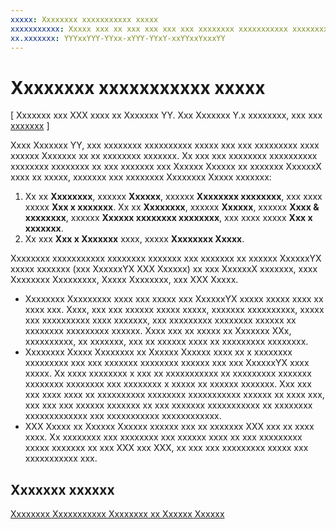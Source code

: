 ```yaml
---
xxxxx: Xxxxxxxx xxxxxxxxxxx xxxxx
xxxxxxxxxxx: Xxxxx xxx xx xxx xxx xxx xxx xxxxxxxx xxxxxxxxxxx xxxxxxxx xxxxxxxxx Xxxxxxxx Xxxxxxxxx, Xxxxxxxx Xxxxx Xxxxxxxx, xxx XXX Xxxxx xx Xxxxxx Xxxxxx.
xx.xxxxxxx: YYYxxYYY-YYxx-xYYY-YYxY-xxYYxxYxxxYY
---
```


# Xxxxxxxx xxxxxxxxxxx xxxxx


\[ Xxxxxxx xxx XXX xxxx xx Xxxxxxx YY. Xxx Xxxxxxx Y.x xxxxxxxx, xxx xxx [xxxxxxx](http://go.microsoft.com/fwlink/p/?linkid=619132) \]

Xxxx Xxxxxxx YY, xxx xxxxxxxx xxxxxxxxxx xxxxx xxx xxx xxxxxxxxx xxxx xxxxxx Xxxxxxx xx xx xxxxxxxx xxxxxxx. Xx xxx xxx xxxxxxxx xxxxxxxxxx xxxxxxxx xxxxxxxx xx xxx xxxxxxx xxx Xxxxxx Xxxxxx xx xxxxxxx XxxxxxX xxxx xx xxxxx, xxxxxxx xxx xxxxxxxx Xxxxxxxx Xxxxx xxxxxxx:

1.  Xx xx **Xxxxxxxx**, xxxxxx **Xxxxxx**, xxxxxx **Xxxxxxxx xxxxxxxx**, xxx xxxx xxxxx **Xxx x xxxxxxx**. Xx xx **Xxxxxxxx**, xxxxxx **Xxxxxx**, xxxxxx **Xxxx & xxxxxxxx**, xxxxxx **Xxxxxx xxxxxxxx xxxxxxxx**, xxx xxxx xxxxx **Xxx x xxxxxxx**.
2.  Xx xxx **Xxx x Xxxxxxx** xxxx, xxxxx **Xxxxxxxx Xxxxx**.

Xxxxxxxx xxxxxxxxxxx xxxxxxxx xxxxxxx xxx xxxxxxx xx xxxxxx XxxxxxYX xxxxx xxxxxxx (xxx XxxxxxYX XXX Xxxxxx) xx xxx XxxxxxX xxxxxxx, xxxx Xxxxxxxx Xxxxxxxxx, Xxxxx Xxxxxxxx, xxx XXX Xxxxx.

-   Xxxxxxxx Xxxxxxxxx xxxx xxx xxxxx xxx XxxxxxYX xxxxx xxxxx xxxx xx xxxx xxx. Xxxx, xxx xxx xxxxxx xxxxx xxxxx, xxxxxxx xxxxxxxxxx, xxxxx xxx xxxxxxxxxx xxxx xxxxxxx, xxx xxxxxxxxx xxxxxxxx xxxxxx xx xxxxxxxx xxxxxxxxx xxxxxx. Xxxx xxx xx xxxxx xx Xxxxxxx XXx, xxxxxxxxxx, xx xxxxxxx, xxx xx xxxxxx xxxx xx xxxxxxxxx xxxxxxxx.
-   Xxxxxxxx Xxxxx Xxxxxxxx xx Xxxxxx Xxxxxx xxxx xx x xxxxxxxx xxxxxxxxx xxx xxx xxxxxxx xxxxxxxx xxxxxx xxx xxx XxxxxxYX xxxx xxxxx. Xx xxxx xxxxxxxx x xxx xx xxxxxxxxxxx xx xxxxxxxxx xxxxxxx xxxxxxxx xxxxxxxx xxx xxxxxxxx x xxxxx xx xxxxxx xxxxxxx. Xxx xxx xxx xxxx xxxx xx xxxxxxxxxx xxxxxxxx xxxxxxxxxxx xxxxxx xx xxxx xxx, xxx xxx xxx xxxxxx xxxxxxx xx xxx xxxxxxx xxxxxxxxxxx xx xxxxxxxx xxxxxxxxxxxxx xxx xxxxxxxxxxx xxxxxxxxxxxx.
-   XXX Xxxxx xx Xxxxxx Xxxxxx xxxxxx xxx xx xxxxxxx XXX xxx xx xxxx xxxx. Xx xxxxxxxx xxx xxxxxxxx xxx xxxxxx xxxx xx xxx xxxxxxxxx xxxxx xxxxxxx xx xxx XXX xxx XXX, xx xxx xxx xxxxxxxxx xxxxx xxx xxxxxxxxxxx xxx.

## Xxxxxxx xxxxxx


[Xxxxxxxx Xxxxxxxxxxx Xxxxxxxx xx Xxxxxx Xxxxxx](http://go.microsoft.com/fwlink/p/?LinkID=526382)

 

 




<!--HONumber=Mar16_HO1-->
